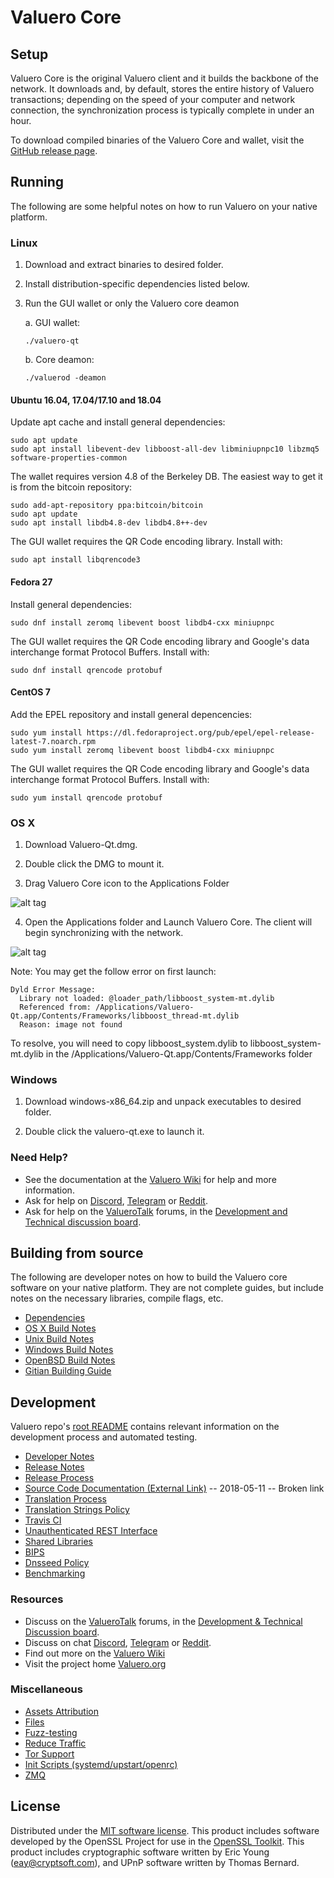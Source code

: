 Valuero Core
==============

Setup
---------------------
Valuero Core is the original Valuero client and it builds the backbone of the network. It downloads and, by default, stores the entire history of Valuero transactions; depending on the speed of your computer and network connection, the synchronization process is typically complete in under an hour.

To download compiled binaries of the Valuero Core and wallet, visit the [GitHub release page](https://github.com/valuero-org/valuero/releases).

Running
---------------------
The following are some helpful notes on how to run Valuero on your native platform.

### Linux

1) Download and extract binaries to desired folder.

2) Install distribution-specific dependencies listed below.

3) Run the GUI wallet or only the Valuero core deamon

   a. GUI wallet:
   
   `./valuero-qt`

   b. Core deamon:
   
   `./valuerod -deamon`

#### Ubuntu 16.04, 17.04/17.10 and 18.04

Update apt cache and install general dependencies:

```
sudo apt update
sudo apt install libevent-dev libboost-all-dev libminiupnpc10 libzmq5 software-properties-common
```

The wallet requires version 4.8 of the Berkeley DB. The easiest way to get it is from the bitcoin repository: 

```
sudo add-apt-repository ppa:bitcoin/bitcoin
sudo apt update
sudo apt install libdb4.8-dev libdb4.8++-dev
```

The GUI wallet requires the QR Code encoding library. Install with:

`sudo apt install libqrencode3`

#### Fedora 27

Install general dependencies:

`sudo dnf install zeromq libevent boost libdb4-cxx miniupnpc`

The GUI wallet requires the QR Code encoding library and Google's data interchange format Protocol Buffers. Install with:

`sudo dnf install qrencode protobuf`

#### CentOS 7

Add the EPEL repository and install general depencencies:

```
sudo yum install https://dl.fedoraproject.org/pub/epel/epel-release-latest-7.noarch.rpm
sudo yum install zeromq libevent boost libdb4-cxx miniupnpc
```

The GUI wallet requires the QR Code encoding library and Google's data interchange format Protocol Buffers. Install with:

`sudo yum install qrencode protobuf`

### OS X

1) Download Valuero-Qt.dmg.

2) Double click the DMG to mount it. 

3) Drag Valuero Core icon to the Applications Folder

![alt tag](https://i.imgur.com/GLhBFUV.png)

4) Open the Applications folder and Launch Valuero Core. The client will begin synchronizing with the network.

![alt tag](https://i.imgur.com/v3962qo.png)

Note: You may get the follow error on first launch:
```
Dyld Error Message:
  Library not loaded: @loader_path/libboost_system-mt.dylib
  Referenced from: /Applications/Valuero-Qt.app/Contents/Frameworks/libboost_thread-mt.dylib
  Reason: image not found
```
To resolve, you will need to copy libboost_system.dylib to libboost_system-mt.dylib in the /Applications/Valuero-Qt.app/Contents/Frameworks folder

### Windows

1) Download windows-x86_64.zip and unpack executables to desired folder.

2) Double click the valuero-qt.exe to launch it.

### Need Help?

- See the documentation at the [Valuero Wiki](https://valuero.wiki/wiki/Valuero_Wiki)
for help and more information.
- Ask for help on [Discord](https://discord.gg/DUkcBst), [Telegram](https://t.me/ValueroDev) or [Reddit](https://www.reddit.com/r/Valuero/).
- Ask for help on the [ValueroTalk](https://www.valuerotalk.org/) forums, in the [Development and Technical discussion board](https://www.valuerotalk.org/?forum=661517).

Building from source
---------------------
The following are developer notes on how to build the Valuero core software on your native platform. They are not complete guides, but include notes on the necessary libraries, compile flags, etc.

- [Dependencies](https://github.com/valuero-org/valuero/tree/master/doc/dependencies.md)
- [OS X Build Notes](https://github.com/valuero-org/valuero/tree/master/doc/build-osx.md)
- [Unix Build Notes](https://github.com/valuero-org/valuero/tree/master/doc/build-unix.md)
- [Windows Build Notes](https://github.com/valuero-org/valuero/tree/master/doc/build-windows.md)
- [OpenBSD Build Notes](https://github.com/valuero-org/valuero/tree/master/doc/build-openbsd.md)
- [Gitian Building Guide](https://github.com/valuero-org/valuero/tree/master/doc/gitian-building.md)

Development
---------------------
Valuero repo's [root README](https://github.com/valuero-org/valuero/blob/master/README.md) contains relevant information on the development process and automated testing.

- [Developer Notes](https://github.com/valuero-org/valuero/blob/master/doc/developer-notes.md)
- [Release Notes](https://github.com/valuero-org/valuero/blob/master/doc/release-notes.md)
- [Release Process](https://github.com/valuero-org/valuero/blob/master/doc/release-process.md)
- [Source Code Documentation (External Link)](https://dev.visucore.com/valuero/doxygen/) -- 2018-05-11 -- Broken link
- [Translation Process](https://github.com/valuero-org/valuero/blob/master/doc/translation_process.md)
- [Translation Strings Policy](https://github.com/valuero-org/valuero/blob/master/doc/translation_strings_policy.md)
- [Travis CI](https://github.com/valuero-org/valuero/blob/master/doc/travis-ci.md)
- [Unauthenticated REST Interface](https://github.com/valuero-org/valuero/blob/master/doc/REST-interface.md)
- [Shared Libraries](https://github.com/valuero-org/valuero/blob/master/doc/shared-libraries.md)
- [BIPS](https://github.com/valuero-org/valuero/blob/master/doc/bips.md)
- [Dnsseed Policy](https://github.com/valuero-org/valuero/blob/master/doc/dnsseed-policy.md)
- [Benchmarking](https://github.com/valuero-org/valuero/blob/master/doc/benchmarking.md)

### Resources
- Discuss on the [ValueroTalk](https://www.valuerotalk.org/) forums, in the [Development & Technical Discussion board](https://www.valuerotalk.org/?forum=661517).
- Discuss on chat [Discord](https://discord.gg/DUkcBst), [Telegram](https://t.me/ValueroDev) or [Reddit](https://www.reddit.com/r/Valuero/).
- Find out more on the [Valuero Wiki](https://valuero.wiki/wiki/Valuero_Wiki)
- Visit the project home [Valuero.org](https://valuero.org)

### Miscellaneous
- [Assets Attribution](https://github.com/valuero-org/valuero/blob/master/doc/assets-attribution.md)
- [Files](https://github.com/valuero-org/valuero/blob/master/doc/files.md)
- [Fuzz-testing](https://github.com/valuero-org/valuero/blob/master/doc/fuzzing.md)
- [Reduce Traffic](https://github.com/valuero-org/valuero/blob/master/doc/reduce-traffic.md)
- [Tor Support](https://github.com/valuero-org/valuero/blob/master/doc/tor.md)
- [Init Scripts (systemd/upstart/openrc)](https://github.com/valuero-org/valuero/blob/master/doc/init.md)
- [ZMQ](https://github.com/valuero-org/valuero/blob/master/doc/zmq.md)

License
---------------------
Distributed under the [MIT software license](https://github.com/valuero-org/valuero/blob/master/COPYING).
This product includes software developed by the OpenSSL Project for use in the [OpenSSL Toolkit](https://www.openssl.org/). This product includes
cryptographic software written by Eric Young ([eay@cryptsoft.com](mailto:eay@cryptsoft.com)), and UPnP software written by Thomas Bernard.
